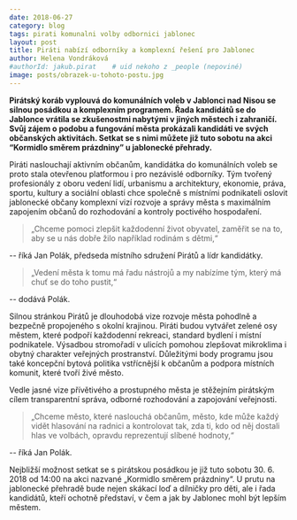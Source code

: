 ```yaml
---
date: 2018-06-27
category: blog
tags: pirati komunalni volby odbornici jablonec
layout: post
title: Piráti nabízí odborníky a komplexní řešení pro Jablonec
author: Helena Vondráková
#authorId: jakub.pirat    # uid nekoho z _people (nepoviné)
image: posts/obrazek-u-tohoto-postu.jpg
---
```

**Pirátský koráb vyplouvá do komunálních voleb v Jablonci nad Nisou se silnou posádkou a komplexním programem. Řada kandidátů se do Jablonce vrátila se zkušenostmi nabytými v jiných městech i zahraničí. Svůj zájem o podobu a fungování města prokázali kandidáti ve svých občanských aktivitách. Setkat se s nimi můžete již tuto sobotu na akci “Kormidlo směrem prázdniny” u jablonecké přehrady.**

Piráti naslouchají aktivním občanům, kandidátka do komunálních voleb se proto stala otevřenou platformou i pro nezávislé odborníky. Tým tvořený profesionály z oboru vedení lidí, urbanismu a architektury, ekonomie, práva, sportu, kultury a sociální oblasti chce společně s místními podnikateli oslovit jablonecké občany komplexní vizí rozvoje a správy města s maximálním zapojením občanů do rozhodování a kontroly poctivého hospodaření.

>„Chceme pomoci zlepšit každodenní život obyvatel, zaměřit se na to, aby se u nás dobře žilo například rodinám s dětmi,“ 

-- říká Jan Polák, předseda místního sdružení Pirátů a lídr kandidátky. 

>„Vedení města k tomu má řadu nástrojů a my nabízíme tým, který má chuť se do toho pustit,“ 

-- dodává Polák.

Silnou stránkou Pirátů je dlouhodobá vize rozvoje města pohodlně a bezpečně propojeného s okolní krajinou. Piráti budou vytvářet zelené osy městem, které podpoří každodenní rekreaci, standard bydlení i místní podnikatele. Výsadbou stromořadí v ulicích pomohou zlepšovat mikroklima i obytný charakter veřejných prostranství. Důležitými body programu jsou také koncepční bytová politika vstřícnější k občanům a podpora místních komunit, které tvoří živé město.

Vedle jasné vize přívětivého a prostupného města je stěžejním pirátským cílem transparentní správa, odborné rozhodování a zapojování veřejnosti. 
>„Chceme město, které naslouchá občanům, město, kde může každý vidět hlasování na radnici a kontrolovat tak, zda ti, kdo od něj dostali hlas ve volbách, opravdu reprezentují slíbené hodnoty,“ 

-- říká Jan Polák.

Nejbližší možnost setkat se s pirátskou posádkou je již tuto sobotu 30. 6. 2018 od 14:00 na akci nazvané „Kormidlo směrem prázdniny“. U prutu na jablonecké přehradě bude nejen skákací loď a dílničky pro děti, ale i řada kandidátů, kteří ochotně představí, v čem a jak by Jablonec mohl být lepším městem.
